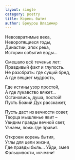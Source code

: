 ```yaml
---
layout: single
category: poetry
title: Корень бытия
author: Бреурош Владимир
---
```


Невозвратимые века,  
Неворотящиеся годы,  
Династии, эпох река,  
Истории событий воды...   

Смешало всё теченье лет:  
Правдивый факт и глупость.  
Не разобрать: где сущий бред,  
А где вещает мудрость,  

Где истины узор простой,  
А где лукавство вяжет...   
Остановись, душа, постой!  
Пусть Божий Дух расскажет,  

Пусть даст из вечности совет,  
Творца мышленье явит –  
Увидим правды вечной свет,  
Узнаем, ложь где правит.  

Откроем корень бытия,  
Углы для цели жизни,  
Где правды быль... Уйди, змея   
Фальшивости, исчезни!  
